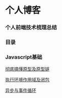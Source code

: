 # 个人博客

### 个人前端技术梳理总结

### 目录

### Javascript基础

[彻底搞懂原型及原型链](https://github.com/salen-ma/Blog/issues/1)

[执行环境作用域及闭包](https://github.com/salen-ma/Blog/issues/2)

[异步与事件循环](https://github.com/salen-ma/Blog/issues/3)
